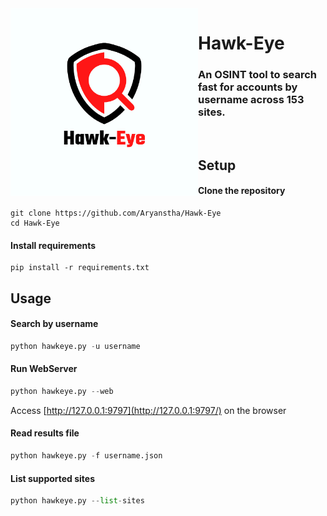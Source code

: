 <img align="left" width="300" height="300" src="https://github.com/Aryanstha/Hawk-Eye/blob/main/logo.png?raw=true">
<h1>Hawk-Eye</h1>

### An OSINT tool to search fast for accounts by username across 153 sites.

</br>



## Setup

#### Clone the repository
```shell
git clone https://github.com/Aryanstha/Hawk-Eye
cd Hawk-Eye
```

#### Install requirements
```shell
pip install -r requirements.txt
```

## Usage

#### Search by username
```python
python hawkeye.py -u username
```
#### Run WebServer
```python
python hawkeye.py --web
```
Access [http://127.0.0.1:9797](http://127.0.0.1:9797/) on the browser

#### Read results file
```python
python hawkeye.py -f username.json
```
#### List supported sites
```python
python hawkeye.py --list-sites
```
